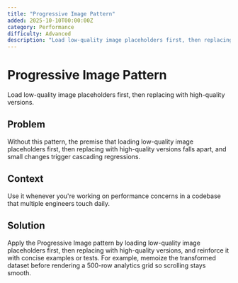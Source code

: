 ```yaml
---
title: "Progressive Image Pattern"
added: 2025-10-10T00:00:00Z
category: Performance
difficulty: Advanced
description: "Load low-quality image placeholders first, then replacing with high-quality versions."
---
```

# Progressive Image Pattern

Load low-quality image placeholders first, then replacing with high-quality versions.

## Problem

Without this pattern, the premise that loading low-quality image placeholders first, then replacing with high-quality versions falls apart, and small changes trigger cascading regressions.

## Context

Use it whenever you're working on performance concerns in a codebase that multiple engineers touch daily.

## Solution

Apply the Progressive Image pattern by loading low-quality image placeholders first, then replacing with high-quality versions, and reinforce it with concise examples or tests. For example, memoize the transformed dataset before rendering a 500-row analytics grid so scrolling stays smooth.
